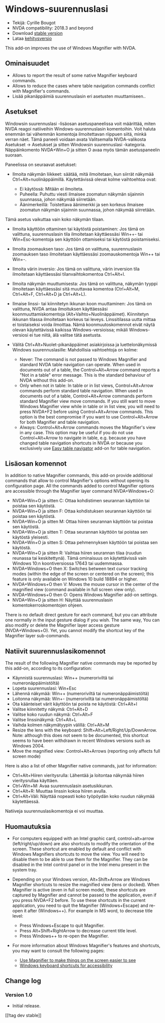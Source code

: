 # Windows-suurennuslasi #

* Tekijä: Cyrille Bougot
* NVDA compatibility: 2018.3 and beyond
* Download [stable version][1]
* Lataa [kehitysversio][2]

This add-on improves the use of Windows Magnifier with NVDA.


## Ominaisuudet

* Allows to report the result of some native Magnifier keyboard commands.
* Allows to reduce the cases where table navigation commands conflict with
  Magnifier's commands.
* Lisää pikanäppäimiä suurennuslasin eri asetusten muuttamiseen..


## Asetukset

Windowsin suurennuslasi -lisäosan asetuspaneelissa voit määrittää, miten NVDA reagoi natiiveihin Windows-suurennuslasin komentoihin.
Voit haluta enemmän tai vähemmän komentoja ilmoitettavan riippuen siitä, minkä verran näet.
Tämä paneeli voidaan avata Valitsemalla NVDA-valikosta Asetukset -> Asetukset ja sitten Windowsin suurennuslasi -kategoria.
Näppäinkomento NVDA+Win+O ja sitten O avaa myös tämän asetuspaneelin suoraan.

Paneelissa on seuraavat asetukset:

* Ilmoita näkymän liikkeet: säätää, mitä ilmoitetaan, kun siirrät näkymää
  Ctrl+Alt+nuolinäppäimillä. Käytettävissä olevat kolme vaihtoehtoa ovat:
  
    * Ei käytössä: Mitään ei ilmoiteta.
    * Puheella: Puhuttu viesti ilmaisee zoomatun näkymän sijainnin
      suunnassa, johon näkymää siirretään.
    * Äänimerkeillä: Toistettava äänimerkki ja sen korkeus ilmaisee zoomatun
      näkymän sijainnin suunnassa, johon näkymää siirretään.
  
Tämä asetus vaikuttaa vain koko näkymän tilaan.
  
* Ilmoita käyttöön ottaminen tai käytöstä poistaminen: Jos tämä on
  valittuna, suurennuslasin tila ilmoitetaan käyttäessäsi Win++- tai
  Win+Esc-komentoja sen käyttöön ottamiseksi tai käytöstä poistamiseksi.
* Ilmoita zoomauksen taso: Jos tämä on valittuna, suurennuslasin zoomauksen
  taso ilmoitetaan käyttäessäsi zoomauskomentoja Win++ tai Win+-.
* Ilmoita värin inversio: Jos tämä on valittuna, värin inversion tila
  ilmoitetaan käyttäessäsi tilanvaihtokomentoa Ctrl+Alt+I.
* Ilmoita näkymän muuttumisesta: Jos tämä on valittuna, näkymän tyyppi
  ilmoitetaan käyttäessäsi sitä muuttavaa komentoa (Ctrl+Alt+M, Ctrl+Alt+F,
  Ctrl+Alt+D ja Ctrl+Alt+L).
* Ilmaise linssi- tai kiinnitetyn ikkunan koon muuttaminen: Jos tämä on
  valittuna, NVDA antaa ilmoituksen käyttäessäsi koonmuuttamiskomentoja
  (Alt+Vaihto+Nuolinäppäimet). Kiinnitetyn ikkunan tilassa ilmoitetaan
  korkeus tai leveys. Linssitilassa uutta mittaa ei toistaiseksi voida
  ilmoittaa. Nämä koonmuutoskomennot eivät näytä olevan käytettävissä
  kaikissa Windows-versioissa; mikäli Windows-versiosi ei tue niitä, älä
  valitse tätä asetusta.
* Välitä Ctrl+Alt+Nuolet-pikanäppäimet asiakirjoissa ja luettelonäkymissä
  Windows suurennuslasille: Mahdollisia vaihtoehtoja on kolme:
  
    * Never: The command is not passed to Windows Magnifier and standard
      NVDA table navigation can operate.  When used in documents out of a
      table, the Control+Alt+Arrow command reports a "Not in a table" error
      message.  This is the standard behaviour of NVDA without this add-on.
    * Only when not in table: In table or in list views, Control+Alt+Arrow
      commands perform standard table navigation.  When used in documents
      out of a table, Control+Alt+Arrow commands perform standard Magnifier
      view move commands.  If you still want to move Windows Magnifier view
      while in table or in list view, you will need to press NVDA+F2 before
      using Control+Alt+Arrow commands.  This option is the best compromise
      if you want to use Control+Alt+Arrow for both Magnifier and table
      navigation.
    * Always: Control+Alt+Arrow commands moves the Magnifier's view in any
      case.  This option may be useful if you do not use Control+Alt+Arrow
      to navigate in table, e.g. because you have changed table navigation
      shortcuts in NVDA or because you exclusively use [Easy table
      navigator][5] add-on for table navigation.


## Lisäosan komennot

In addition to native Magnifier commands, this add-on provide additional
commands that allow to control Magnifier's options without opening its
configuration page.  All the commands added to control Magnifier options are
accessible through the Magnifier layer command NVDA+Windows+O:

* NVDA+Win+O ja sitten C: Ottaa kohdistimen seurannan käyttöön tai poistaa
  sen käytöstä.
* NVDA+Win+O ja sitten F: Ottaa kohdistuksen seurannan käyttöön tai poistaa
  sen käytöstä.
* NVDA+Win+O ja sitten M: Ottaa hiiren seurannan käyttöön tai poistaa sen
  käytöstä.
* NVDA+Win+O ja sitten T: Ottaa seurannan käyttöön tai poistaa sen käytöstä
  yleisesti.
* NVDA+Win+O ja sitten S: Ottaa pehmennyksen käyttöön tai poistaa sen
  käytöstä.
* NVDA+Win+O ja sitten R: Vaihtaa hiiren seurannan tilaa (ruudun reunassa
  tai keskitettynä). Tämä ominaisuus on käytettävissä vain Windows 10:n
  koontiversiossa 17643 tai uudemmassa.
* NVDA+Windows+O then X: Switches between text cursor tracking modes (within
  the edge of the screen or centered on the screen); this feature is only
  available on Windows 10 build 18894 or higher.
* NVDA+Windows+O then V: Moves the mouse cursor in the center of the
  magnified view (command available in full screen view only).
* NVDA+Windows+O then O: Opens Windows Magnifier add-on settings.
* NVDA+Win+O ja sitten H: Näyttää suurennuslasin komentokerroskomentojen
  ohjeen.

There is no default direct gesture for each command, but you can attribute
one normally in the input gesture dialog if you wish.  The same way, You can
also modify or delete the Magnifier layer access gesture (NVDA+Windows+O).
Yet, you cannot modify the shortcut key of the Magnifier layer sub-commands.


## Natiivit suurennuslasikomennot

The result of the following Magnifier native commands may be reported by
this add-on, according to its configuration:

* Käynnistä suurennuslasi: Win++ (numeroriviltä tai numeronäppäimistöltä)
* Lopeta suurennuslasi: Win+Esc
* Lähennä näkymää: Win++ (numeroriviltä tai numeronäppäimistöltä)
* Loitonna näkymää: Win+- (numeroriviltä tai numeronäppäimistöltä)
* Ota käänteiset värit käyttöön tai poista ne käytöstä: Ctrl+Alt+I
* Valitse kiinnitetty näkymä: Ctrl+Alt+D
* Valitse koko ruudun näkymä: Ctrl+Alt+F
* Valitse linssinäkymä: Ctrl+Alt+L
* Vaihda kolmen näkymätyypin välillä: Ctrl+Alt+M
* Resize the lens with the keyboard: Shift+Alt+Left/Right/Up/DownArrow.
  Note: although this does not seem to be documented, this shortcut seems to
  have been withdrawn in recent Windows versions such as Windows 2004.
* Move the magnified view: Control+Alt+Arrows (reporting only affects full
  screen mode)

Here is also a list of other Magnifier native commands, just for
information:

* Ctrl+Alt+Hiiren vieritysrulla: Lähentää ja loitontaa näkymää hiiren
  vieritysrullaa käyttäen.
* Ctrl+Win+M: Avaa suurennuslasin asetusikkunan.
* Ctrl+Alt+R: Muuttaa linssin kokoa hiiren avulla.
* Ctrl+Alt+Väli: Näyttää nopeasti koko työpöydän koko ruudun näkymää
  käytettäessä.

Natiiveja suurennuslasikomentoja ei voi muuttaa.


## Huomautuksia

* For computers equipped with an Intel graphic card, control+alt+arrow
  (left/right/up/down) are also shortcuts to modify the orientation of the
  screen.  These shortcut are enabled by default and conflict with Windows
  Magnifiers shortcuts to move the view.  You will need to disable them to
  be able to use them for the Magnifier.  They can be disabled in the Intel
  control panel or in the Intel menu present in the system tray.
* Depending on your Windows version, Alt+Shift+Arrow are Windows Magnifier
  shortcuts to resize the magnified view (lens or docked).  When Magnifier
  is active (even in full screen mode), these shortcuts are captured by
  Magnifier and cannot be passed to the application, even if you press
  NVDA+F2 before.  To use these shortcuts in the current application, you
  need to quit the Magnifier (Windows+Escape) and re-open it after
  (Windows++).  For example in MS word, to decrease title level:
  
    * Press Windows+Escape to quit Magnifier.
    * Press Alt+Shift+RightArrow to decrease current title level.
    * Press Windows++ to re-open the Magnifier.

* For more information about Windows Magnifier's features and shortcuts, you
  may want to consult the following pages:

    * [Use Magnifier to make things on the screen easier to
      see](https://support.microsoft.com/en-us/help/11542/windows-use-magnifier-to-make-things-easier-to-see)
    * [Windows keyboard shortcuts for accessibility][4]


## Change log

### Version 1.0

* Initial release.

[[!tag dev stable]]

[1]: https://addons.nvda-project.org/files/get.php?file=winmag

[2]: https://addons.nvda-project.org/files/get.php?file=winmag-dev

[4]: https://support.microsoft.com/en-us/help/13810

[5]: https://addons.nvda-project.org/addons/easyTableNavigator.en.html
